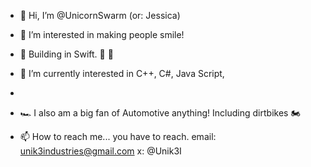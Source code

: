 - 👋 Hi, I’m @UnicornSwarm (or: Jessica) 
- 👀 I’m interested in making people smile!
- 🏰 Building in Swift. 📲 🍎
- 🌱 I’m currently interested in C++, C#, Java Script,
- 
- 🏎️ I also am a big fan of Automotive anything! Including dirtbikes 🏍️
  


- 📫 How to reach me... you have to reach.
  email: unik3industries@gmail.com
  x: @Unik3I

